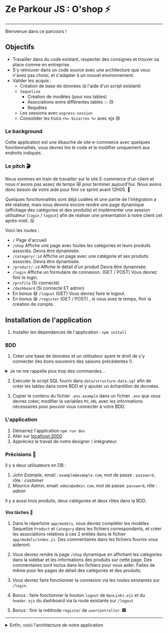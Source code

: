 # Ze Parkour JS : O'shop :zap:

---

Bienvenue dans ce parcours !

## Objectifs

- Travailler dans du code existant, respecter des consignes et trouver sa place comme en entreprise.
- S'y retrouver dans un code source avec une architecture que vous n'avez pas choisi, et s'adapter à un nouvel environnement.
- Valider les acquis :
  - Création de base de données (à l'aide d'un script existant)
  - `Sequelize`
    - Création de modèles (pour nos tables)
    - Associations entre différentes tables :boom: :sweat:
    - Requêtes
  - Les sessions avec `express-session`
  - Consolider les trucs `<%= bizarres %>` avec ejs :cold_sweat:

### Le background

Cette application est une ébauche de site e-commerce avec quelques fonctionnalités, vous devrez lire le code et le modifier uniquement aux endroits indiqués.

### Le pitch :clapper:

Nous sommes en train de travailler sur le site E-commerce d'un client et nous n'avons pas assez de temps :crying_cat_face: pour terminer aujourd'hui. Nous avons donc besoin de votre aide pour finir ce sprint avant 12H05. :muscle:

Quelques fonctionnalités sont déjà codées et une partie de l'intégration a été réalisée, mais nous devons encore rendre une page dynamique (affichage des catégories et des produits) et implémenter une session utilisateur (`login` / `logout`) afin de réaliser une présentation à notre client cet après-midi. :open_mouth:

Voici les routes :

- `/` Page d'accueil
- `/shop` Affiche une page avec toutes les catégories et leurs produits associés. Devra être dynamisée.
- `/category/:id` Affiche un page avec une catégorie et ses produits associés. Devra être dynamisée.
- `/product/:id` Affiche le détail d'un produit Devra être dynamisée.
- `/login` Affiche un formulaire de connexion. (GET / POST) Vous devrez finir le login.
- `/profile` (Si connecté)
- `/dashboard` (Si connecté ET admin)
- En bonus :smile: `/logout` (GET) Vous devrez faire le logout.
- En bonus :smile: `/register` (GET / POST) , si vous avez le temps, finir la création de compte.

## Installation de l'application

1. Installer les dépendances de l'application : `npm install`

### BDD

1. Créer une base de données et un utilisateur ayant le droit de s'y connecter (les bons souvenirs des saisons précédentes !).

<details>
<summary>Je ne me rappelle plus trop des commandes...</summary>
    Un petit tour sur la fiche recap ? https://kourou.oclock.io/ressources/objectifs/creer-une-nouvelle-base-de-donnee-sur-postgresql/
</details>

2. Exécuter le script SQL fourni dans `data/structure-data.sql` afin de créer les tables dans notre BDD et y ajouter un échantillon de données.

3. Copier le contenu du fichier `.env.example` dans un fichier `.env` que vous devrez créer, modifier la variables `PG_URL` avec les informations nécessaires pour pouvoir vous connecter à votre BDD.

### L'application

1. Démarrez l'application `npm run dev`
2. Aller sur [localhost:3000](http://localhost:3000)
3. Appréciez le travail de notre designer / intégrateur.

### Précisions :straight_ruler:

Il y a deux utilisateurs en DB :

1. _John Example_, email : `example@example.com`, mot de passe : `password`, rôle : _customer_
2. _Maurice Admin_, email: `admin@admin.com`, mot de passe: `password`, rôle : _admin_

Il y a aussi trois produits, deux catégories et deux rôles dans la BDD.

#### Vos tâches :construction_worker:

1. Dans le répertoire `app/models`, vous devrez compléter les modèles Sequelize `Product` et `Category` dans les fichiers correspondants, et créer les associations relatives à ces 2 entités dans le fichier `app/models/index.js`. Des commentaires dans les fichiers fournis vous aideront.

2. Vous devrez rendre la page `/shop` dynamique en affichant les catégories dans la sidebar et les informations des produits sur cette page. Des commentaires sont inclus dans les fichiers pour vous aider. Faites de même pour les pages de détail des catégories et des produits.

3. Vous devrez faire fonctionner la connexion via les routes existantes sur `/login`.

4. Bonus : faire fonctionner le bouton `logout` de `NavLinks.ejs` et du `header.ejs` du dashboard via la route existante sur `/logout`

5. Bonus : finir la méthode `register` de `userController`. :fireworks:

---

<details>
<summary>Enfin, voici l'architecture de notre application</summary>

```bash
.
├── README.md
├── app
│   ├── controllers
│   │   ├── adminController.js
│   │   ├── cartController.js
│   │   ├── catalogController.js
│   │   ├── sessionController.js
│   │   └── userController.js
│   ├── database.js
│   ├── models
│   │   ├── Category.js
│   │   ├── Product.js
│   │   ├── Role.js
│   │   ├── User.js
│   │   └── index.js
│   ├── routers.js
│   └── views
│       ├── 401.ejs
│       ├── admin.ejs
│       ├── cart.ejs
│       ├── category.ejs
│       ├── dashboard
│       │   ├── dashboard.ejs
│       │   └── partials
│       │       ├── head.ejs
│       │       ├── header.ejs
│       │       ├── quickActions.ejs
│       │       └── sidebar.ejs
│       ├── error.ejs
│       ├── index.ejs
│       ├── login.ejs
│       ├── partials
│       │   ├── foot.ejs
│       │   ├── head.ejs
│       │   ├── header.ejs
│       │   ├── nav.ejs
│       │   └── navlinks.ejs
│       ├── product.ejs
│       ├── register.ejs
│       └── shop.ejs
├── assets
│   ├── css
│   │   ├── app.css
│   │   └── dashboard.css
│   ├── favicon.ico
│   └── img
│       ├── 404.gif
│       ├── blog1.png
│       ├── blog2.png
│       ├── blog3.png
│       ├── kenshiro.jpg
│       ├── macbook-pro-laravel.png
│       ├── macbook-pro.png
│       └── triangles.svg
├── data
│   └── structure-data.sql
├── index.js
├── middlewares
│   ├── auth.js
│   ├── cartCalculations.js
│   ├── errorHandlers.js
│   ├── initCart.js
│   ├── isAdmin.js
│   └── loadUserToLocals.js
├── package-lock.json
├── package.json
└── utils
    └── helpers.js
```

</details>
